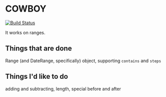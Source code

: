 # COWBOY

[![Build Status](https://secure.travis-ci.org/BrianHicks/cowboy.png?branch=master)](https://travis-ci.org/BrianHicks/cowboy)

It works on ranges.

## Things that are done

Range (and DateRange, specifically) object, supporting `contains` and `steps`

## Things I'd like to do

adding and subtracting, length, special before and after
